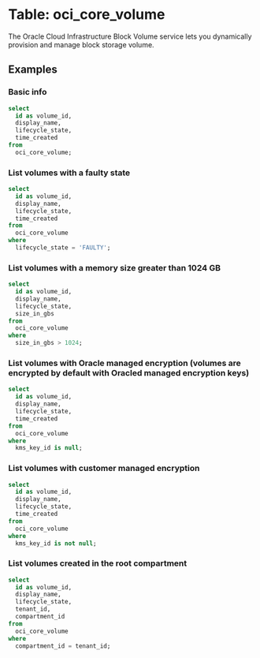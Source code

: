 # Table: oci_core_volume

The Oracle Cloud Infrastructure Block Volume service lets you dynamically provision and manage block storage volume.

## Examples

### Basic info

```sql
select
  id as volume_id,
  display_name,
  lifecycle_state,
  time_created
from
  oci_core_volume;
```


### List volumes with a faulty state

```sql
select
  id as volume_id,
  display_name,
  lifecycle_state,
  time_created
from
  oci_core_volume
where
  lifecycle_state = 'FAULTY';
```


### List volumes with a memory size greater than 1024 GB

```sql
select
  id as volume_id,
  display_name,
  lifecycle_state,
  size_in_gbs
from
  oci_core_volume
where
  size_in_gbs > 1024;
```


### List volumes with Oracle managed encryption (volumes are encrypted by default with Oracled managed encryption keys)

```sql
select
  id as volume_id,
  display_name,
  lifecycle_state,
  time_created
from
  oci_core_volume
where
  kms_key_id is null;
```


### List volumes with customer managed encryption

```sql
select
  id as volume_id,
  display_name,
  lifecycle_state,
  time_created
from
  oci_core_volume
where
  kms_key_id is not null;
```


### List volumes created in the root compartment

```sql
select
  id as volume_id,
  display_name,
  lifecycle_state,
  tenant_id,
  compartment_id
from
  oci_core_volume
where
  compartment_id = tenant_id;
```
